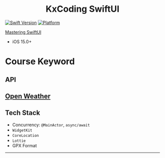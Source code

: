<h1 align="center">
    KxCoding SwiftUI
</h1>

[![Swift Version][swift-image]](https://swift.org/) 
[![Platform][Platform-image]](https://developer.apple.com/kr/ios/)

[swift-image]: https://img.shields.io/badge/swift-5.5.2-orange.svg?style=flat
[Platform-image]: https://img.shields.io/badge/Platform-ios-lightgray.svg?style=flat

[Mastering SwiftUI](https://www.kxcoding.com/course/mastering-swiftui)
- iOS 15.0+

# Course Keyword
## API
[Open Weather](https://openweathermap.org)
---

## Tech Stack
- Concurrency: `@MainActor`, `async/await`
- `WidgetKit`
- `CoreLocation`
- `Lottie`
- GPX Format
---
